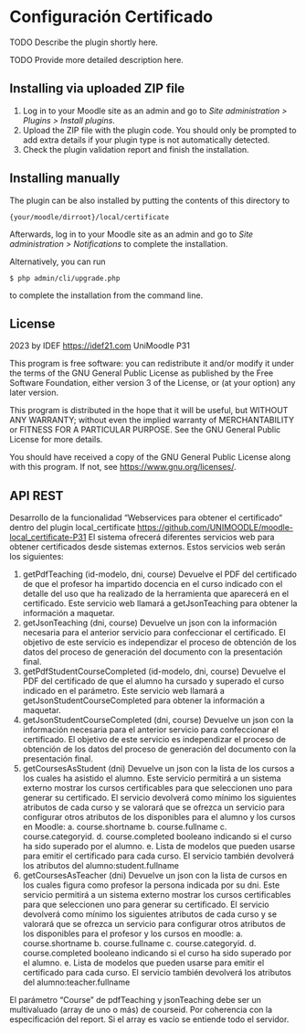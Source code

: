 # Configuración Certificado #

TODO Describe the plugin shortly here.

TODO Provide more detailed description here.

## Installing via uploaded ZIP file ##

1. Log in to your Moodle site as an admin and go to _Site administration >
   Plugins > Install plugins_.
2. Upload the ZIP file with the plugin code. You should only be prompted to add
   extra details if your plugin type is not automatically detected.
3. Check the plugin validation report and finish the installation.

## Installing manually ##

The plugin can be also installed by putting the contents of this directory to

    {your/moodle/dirroot}/local/certificate

Afterwards, log in to your Moodle site as an admin and go to _Site administration >
Notifications_ to complete the installation.

Alternatively, you can run

    $ php admin/cli/upgrade.php

to complete the installation from the command line.

## License ##

2023 by IDEF https://idef21.com UniMoodle P31

This program is free software: you can redistribute it and/or modify it under
the terms of the GNU General Public License as published by the Free Software
Foundation, either version 3 of the License, or (at your option) any later
version.

This program is distributed in the hope that it will be useful, but WITHOUT ANY
WARRANTY; without even the implied warranty of MERCHANTABILITY or FITNESS FOR A
PARTICULAR PURPOSE.  See the GNU General Public License for more details.

You should have received a copy of the GNU General Public License along with
this program.  If not, see <https://www.gnu.org/licenses/>.

## API REST ##
Desarrollo de la funcionalidad “Webservices para obtener el certificado“ dentro del plugin local_certificate
https://github.com/UNIMOODLE/moodle-local_certificate-P31
El sistema ofrecerá diferentes servicios web para obtener certificados desde sistemas externos. Estos servicios web serán los siguientes:
1.	getPdfTeaching (id-modelo, dni, course)
Devuelve el PDF del certificado de que el profesor ha impartido docencia en el curso indicado con el detalle del uso que ha realizado de la herramienta que aparecerá en el certificado. Este servicio web llamará a getJsonTeaching para obtener la información a maquetar.
2.	getJsonTeaching (dni, course)
Devuelve un json con la información necesaria para el anterior servicio para confeccionar el certificado. El objetivo de este servicio es independizar el proceso de obtención de los datos del proceso de generación del documento con la presentación final.
3.	getPdfStudentCourseCompleted (id-modelo, dni, course)
Devuelve el PDF del certificado de que el alumno ha cursado y superado el curso indicado en el parámetro. Este servicio web llamará a getJsonStudentCourseCompleted para obtener la información a maquetar.
4.	getJsonStudentCourseCompleted (dni, course)
Devuelve un json con la información necesaria para el anterior servicio para confeccionar el certificado. El objetivo de este servicio es independizar el proceso de obtención de los datos del proceso de generación del documento con la presentación final.
5.	getCoursesAsStudent (dni)
Devuelve un json con la lista de los cursos a los cuales ha asistido el alumno. Este servicio permitirá a un sistema externo mostrar los cursos certificables para que seleccionen uno para generar su certificado. El servicio devolverá como mínimo los siguientes atributos de cada curso y se valorará que se ofrezca un servicio para configurar otros atributos de los disponibles para el alumno y los cursos en Moodle:
a. course.shortname
b. course.fullname
c. course.categoryid.
d. course.completed booleano indicando si el curso ha sido superado por el alumno.
e. Lista de modelos que pueden usarse para emitir el certificado para cada curso. El servicio también devolverá los atributos del alumno:student.fullname
6.	getCoursesAsTeacher (dni)
Devuelve un json con la lista de cursos en los cuales figura como profesor la persona indicada por su dni. Este servicio permitirá a un sistema externo mostrar los cursos certificables para que seleccionen uno para generar su certificado. El servicio devolverá como mínimo los siguientes atributos de cada curso y se valorará que se ofrezca un servicio para configurar otros atributos de los disponibles para el profesor y los cursos en moodle:
a. course.shortname
b. course.fullname
c. course.categoryid.
d. course.completed booleano indicando si el curso ha sido superado por el alumno.
e. Lista de modelos que pueden usarse para emitir el certificado para cada curso. El servicio también devolverá los atributos del alumno:teacher.fullname

El parámetro “Course” de pdfTeaching y jsonTeaching debe ser un multivaluado (array de uno o más) de courseid. Por coherencia con la especificación del report. Si el array es vacío se entiende todo el servidor.


